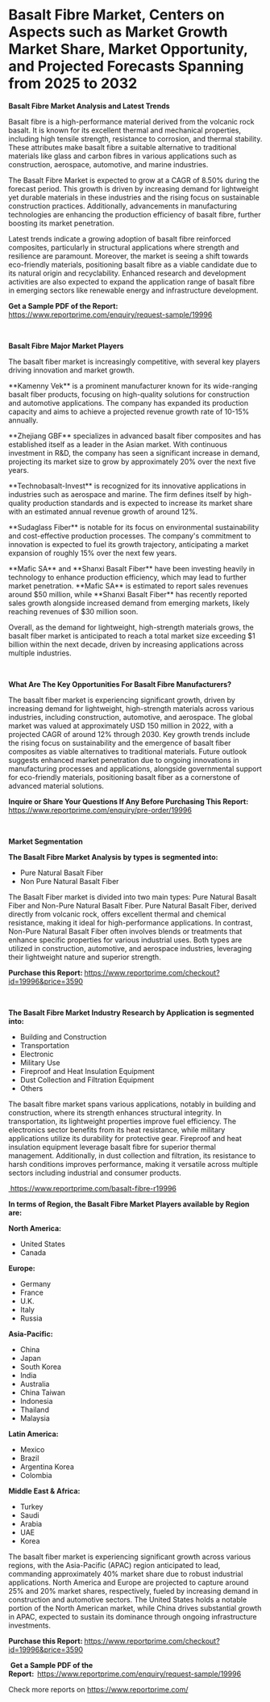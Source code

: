 <p><h1>Basalt Fibre Market, Centers on Aspects such as Market Growth Market Share, Market Opportunity, and Projected Forecasts Spanning from 2025 to 2032</h1></p><p><strong>Basalt Fibre Market Analysis and Latest Trends</strong></p>
<p><p>Basalt fibre is a high-performance material derived from the volcanic rock basalt. It is known for its excellent thermal and mechanical properties, including high tensile strength, resistance to corrosion, and thermal stability. These attributes make basalt fibre a suitable alternative to traditional materials like glass and carbon fibres in various applications such as construction, aerospace, automotive, and marine industries. </p><p>The Basalt Fibre Market is expected to grow at a CAGR of 8.50% during the forecast period. This growth is driven by increasing demand for lightweight yet durable materials in these industries and the rising focus on sustainable construction practices. Additionally, advancements in manufacturing technologies are enhancing the production efficiency of basalt fibre, further boosting its market penetration. </p><p>Latest trends indicate a growing adoption of basalt fibre reinforced composites, particularly in structural applications where strength and resilience are paramount. Moreover, the market is seeing a shift towards eco-friendly materials, positioning basalt fibre as a viable candidate due to its natural origin and recyclability. Enhanced research and development activities are also expected to expand the application range of basalt fibre in emerging sectors like renewable energy and infrastructure development.</p></p>
<p><strong>Get a Sample PDF of the Report:&nbsp;</strong> <a href="https://www.reportprime.com/enquiry/request-sample/19996?utm_campaign=2769&utm_medium=2&utm_source=Github&utm_content=ia&utm_term=24032025&utm_id=basalt-fibre">https://www.reportprime.com/enquiry/request-sample/19996</a></p>
<p>&nbsp;</p>
<p><strong>Basalt Fibre Major Market Players</strong></p>
<p><p>The basalt fiber market is increasingly competitive, with several key players driving innovation and market growth. </p><p>**Kamenny Vek** is a prominent manufacturer known for its wide-ranging basalt fiber products, focusing on high-quality solutions for construction and automotive applications. The company has expanded its production capacity and aims to achieve a projected revenue growth rate of 10-15% annually.</p><p>**Zhejiang GBF** specializes in advanced basalt fiber composites and has established itself as a leader in the Asian market. With continuous investment in R&D, the company has seen a significant increase in demand, projecting its market size to grow by approximately 20% over the next five years.</p><p>**Technobasalt-Invest** is recognized for its innovative applications in industries such as aerospace and marine. The firm defines itself by high-quality production standards and is expected to increase its market share with an estimated annual revenue growth of around 12%.</p><p>**Sudaglass Fiber** is notable for its focus on environmental sustainability and cost-effective production processes. The company's commitment to innovation is expected to fuel its growth trajectory, anticipating a market expansion of roughly 15% over the next few years.</p><p>**Mafic SA** and **Shanxi Basalt Fiber** have been investing heavily in technology to enhance production efficiency, which may lead to further market penetration. **Mafic SA** is estimated to report sales revenues around $50 million, while **Shanxi Basalt Fiber** has recently reported sales growth alongside increased demand from emerging markets, likely reaching revenues of $30 million soon.</p><p>Overall, as the demand for lightweight, high-strength materials grows, the basalt fiber market is anticipated to reach a total market size exceeding $1 billion within the next decade, driven by increasing applications across multiple industries.</p></p>
<p>&nbsp;</p>
<p><strong>What Are The Key Opportunities For Basalt Fibre Manufacturers?</strong></p>
<p><p>The basalt fiber market is experiencing significant growth, driven by increasing demand for lightweight, high-strength materials across various industries, including construction, automotive, and aerospace. The global market was valued at approximately USD 150 million in 2022, with a projected CAGR of around 12% through 2030. Key growth trends include the rising focus on sustainability and the emergence of basalt fiber composites as viable alternatives to traditional materials. Future outlook suggests enhanced market penetration due to ongoing innovations in manufacturing processes and applications, alongside governmental support for eco-friendly materials, positioning basalt fiber as a cornerstone of advanced material solutions.</p></p>
<p><strong>Inquire or Share Your Questions If Any Before Purchasing This Report:</strong> <a href="https://www.reportprime.com/enquiry/pre-order/19996?utm_campaign=2769&utm_medium=2&utm_source=Github&utm_content=ia&utm_term=24032025&utm_id=basalt-fibre">https://www.reportprime.com/enquiry/pre-order/19996</a></p>
<p>&nbsp;</p>
<p><strong>Market Segmentation</strong></p>
<p><strong>The Basalt Fibre Market Analysis by types is segmented into:</strong></p>
<p><ul><li>Pure Natural Basalt Fiber</li><li>Non Pure Natural Basalt Fiber</li></ul></p>
<p><p>The Basalt Fiber market is divided into two main types: Pure Natural Basalt Fiber and Non-Pure Natural Basalt Fiber. Pure Natural Basalt Fiber, derived directly from volcanic rock, offers excellent thermal and chemical resistance, making it ideal for high-performance applications. In contrast, Non-Pure Natural Basalt Fiber often involves blends or treatments that enhance specific properties for various industrial uses. Both types are utilized in construction, automotive, and aerospace industries, leveraging their lightweight nature and superior strength.</p></p>
<p><strong>Purchase this Report:&nbsp;</strong><a href="https://www.reportprime.com/checkout?id=19996&price=3590&utm_campaign=2769&utm_medium=2&utm_source=Github&utm_content=ia&utm_term=24032025&utm_id=basalt-fibre">https://www.reportprime.com/checkout?id=19996&price=3590</a></p>
<p>&nbsp;</p>
<p><strong>The Basalt Fibre Market Industry Research by Application is segmented into:</strong></p>
<p><ul><li>Building and Construction</li><li>Transportation</li><li>Electronic</li><li>Military Use</li><li>Fireproof and Heat Insulation Equipment</li><li>Dust Collection and Filtration Equipment</li><li>Others</li></ul></p>
<p><p>The basalt fibre market spans various applications, notably in building and construction, where its strength enhances structural integrity. In transportation, its lightweight properties improve fuel efficiency. The electronics sector benefits from its heat resistance, while military applications utilize its durability for protective gear. Fireproof and heat insulation equipment leverage basalt fibre for superior thermal management. Additionally, in dust collection and filtration, its resistance to harsh conditions improves performance, making it versatile across multiple sectors including industrial and consumer products.</p></p>
<p><a href="https://www.reportprime.com/basalt-fibre-r19996?utm_campaign=2769&utm_medium=2&utm_source=Github&utm_content=ia&utm_term=24032025&utm_id=basalt-fibre">&nbsp;https://www.reportprime.com/basalt-fibre-r19996</a></p>
<p><strong>In terms of Region, the Basalt Fibre Market Players available by Region are:</strong></p>
<p>
    <p> <strong> North America: </strong>
        <ul>
            <li>United States</li>
            <li>Canada</li>
        </ul>
        </p> 
    <p> <strong> Europe: </strong>
        <ul>
            <li>Germany</li>
            <li>France</li>
            <li>U.K.</li>
            <li>Italy</li>
            <li>Russia</li>
        </ul>
        </p> 
    <p> <strong> Asia-Pacific: </strong>
        <ul>
            <li>China</li>
            <li>Japan</li>
            <li>South Korea</li>
            <li>India</li>
            <li>Australia</li>
            <li>China Taiwan</li>
            <li>Indonesia</li>
            <li>Thailand</li>
            <li>Malaysia</li>
        </ul>
        </p> 
    <p> <strong> Latin America: </strong>
        <ul>
            <li>Mexico</li>
            <li>Brazil</li>
            <li>Argentina Korea</li>
            <li>Colombia</li>
        </ul>
        </p> 
    <p> <strong> Middle East & Africa: </strong>
        <ul>
            <li>Turkey</li>
            <li>Saudi</li>
            <li>Arabia</li>
            <li>UAE</li>
            <li>Korea</li>
        </ul>
    </p>
    </p>
<p><p>The basalt fiber market is experiencing significant growth across various regions, with the Asia-Pacific (APAC) region anticipated to lead, commanding approximately 40% market share due to robust industrial applications. North America and Europe are projected to capture around 25% and 20% market shares, respectively, fueled by increasing demand in construction and automotive sectors. The United States holds a notable portion of the North American market, while China drives substantial growth in APAC, expected to sustain its dominance through ongoing infrastructure investments.</p></p>
<p><strong>Purchase this Report: </strong><a href="https://www.reportprime.com/checkout?id=19996&price=3590&utm_campaign=2769&utm_medium=2&utm_source=Github&utm_content=ia&utm_term=24032025&utm_id=basalt-fibre">https://www.reportprime.com/checkout?id=19996&price=3590</a></p>
<p>&nbsp;<strong>Get a Sample PDF of the Report:&nbsp;&nbsp;</strong><a href="https://www.reportprime.com/enquiry/request-sample/19996?utm_campaign=2769&utm_medium=2&utm_source=Github&utm_content=ia&utm_term=24032025&utm_id=basalt-fibre">https://www.reportprime.com/enquiry/request-sample/19996</a></p>
<p><strong></strong></p>
<p>Check more reports on <a href="https://www.reportprime.com/?utm_campaign=2769&utm_medium=2&utm_source=Github&utm_content=ia&utm_term=24032025&utm_id=basalt-fibre">https://www.reportprime.com/</a></p>